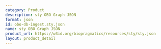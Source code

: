 ```yaml
---
category: Product
description: sty OBO Graph JSON
format: json
id: obo-db-ingest.sty.json
name: sty OBO Graph JSON
product_url: https://w3id.org/biopragmatics/resources/sty/sty.json
layout: product_detail
---
```

